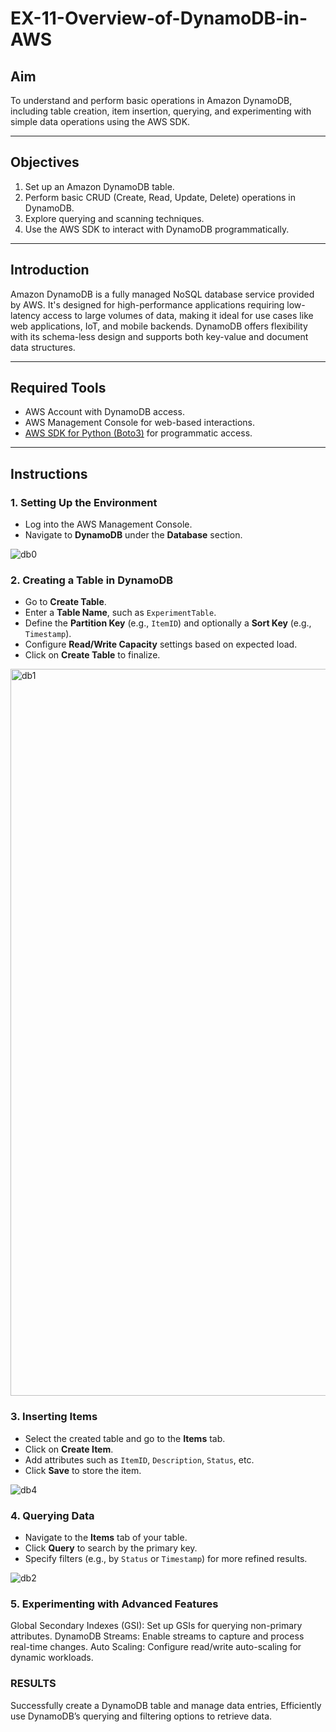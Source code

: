 # EX-11-Overview-of-DynamoDB-in-AWS

## Aim
To understand and perform basic operations in Amazon DynamoDB, including table creation, item insertion, querying, and experimenting with simple data operations using the AWS SDK.

---

## Objectives
1. Set up an Amazon DynamoDB table.
2. Perform basic CRUD (Create, Read, Update, Delete) operations in DynamoDB.
3. Explore querying and scanning techniques.
4. Use the AWS SDK to interact with DynamoDB programmatically.

---

## Introduction
Amazon DynamoDB is a fully managed NoSQL database service provided by AWS. It's designed for high-performance applications requiring low-latency access to large volumes of data, making it ideal for use cases like web applications, IoT, and mobile backends. DynamoDB offers flexibility with its schema-less design and supports both key-value and document data structures.

---

## Required Tools
- AWS Account with DynamoDB access.
- AWS Management Console for web-based interactions.
- [AWS SDK for Python (Boto3)](https://boto3.amazonaws.com/v1/documentation/api/latest/index.html) for programmatic access.

---

## Instructions

### 1. Setting Up the Environment
   - Log into the AWS Management Console.
   - Navigate to **DynamoDB** under the **Database** section.

![db0](https://github.com/user-attachments/assets/3396a860-f7c0-4658-a100-1d112ba2003e)


### 2. Creating a Table in DynamoDB
   - Go to **Create Table**.
   - Enter a **Table Name**, such as `ExperimentTable`.
   - Define the **Partition Key** (e.g., `ItemID`) and optionally a **Sort Key** (e.g., `Timestamp`).
   - Configure **Read/Write Capacity** settings based on expected load.
   - Click on **Create Table** to finalize.

<img width="1163" alt="db1" src="https://github.com/user-attachments/assets/8777b591-5063-4ab5-a6fc-42ed7c33cbde">


### 3. Inserting Items
   - Select the created table and go to the **Items** tab.
   - Click on **Create Item**.
   - Add attributes such as `ItemID`, `Description`, `Status`, etc.
   - Click **Save** to store the item.

![db4](https://github.com/user-attachments/assets/1d6ff9d8-f5f4-459b-baf9-dcb0718f249f)



### 4. Querying Data
   - Navigate to the **Items** tab of your table.
   - Click **Query** to search by the primary key.
   - Specify filters (e.g., by `Status` or `Timestamp`) for more refined results.

![db2](https://github.com/user-attachments/assets/fe452d2b-8c4f-43d0-91a5-1058bab4bb29)


### 5. Experimenting with Advanced Features
Global Secondary Indexes (GSI): Set up GSIs for querying non-primary attributes.
DynamoDB Streams: Enable streams to capture and process real-time changes.
Auto Scaling: Configure read/write auto-scaling for dynamic workloads.

### RESULTS

  Successfully create a DynamoDB table and manage data entries, Efficiently use DynamoDB’s querying and filtering options to retrieve data.
